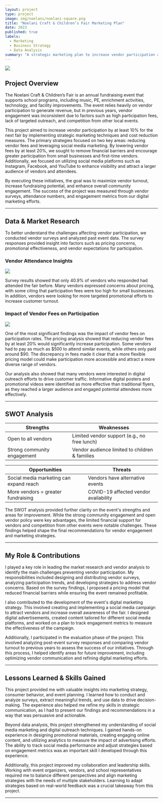 ```yaml
---
layout: project
type: project
image: img/noelani/noelani-square.png
title: "Noelani Craft & Children’s Fair Marketing Plan"
date: 2023
published: true
labels:
  - Marketing
  - Business Strategy
  - Data Analysis
summary: "A strategic marketing plan to increase vendor participation and revenue for the annual Noelani Craft & Children’s Fair."
---
```


<img class="img-fluid" src="../img/noelani/noelani-header.png">

## Project Overview  
The Noelani Craft & Children’s Fair is an annual fundraising event that supports school programs, including music, PE, enrichment activities, technology, and facility improvements. The event relies heavily on vendor participation to generate revenue, but in previous years, vendor engagement was inconsistent due to factors such as high participation fees, lack of targeted outreach, and competition from other local events.  

This project aimed to increase vendor participation by at least 10% for the next fair by implementing strategic marketing techniques and cost reduction measures. The primary strategies focused on two key areas: reducing vendor fees and leveraging social media marketing. By lowering vendor fees by at least 20%, we sought to remove financial barriers and encourage greater participation from small businesses and first-time vendors. Additionally, we focused on utilizing social media platforms such as Instagram, Facebook, and YouTube to enhance visibility and attract a larger audience of vendors and attendees.  

By executing these initiatives, the goal was to maximize vendor turnout, increase fundraising potential, and enhance overall community engagement. The success of the project was measured through vendor surveys, attendance numbers, and engagement metrics from our digital marketing efforts.  

---

## Data & Market Research  

To better understand the challenges affecting vendor participation, we conducted vendor surveys and analyzed past event data. The survey responses provided insight into factors such as pricing concerns, promotional effectiveness, and vendor expectations for participation.  

### Vendor Attendance Insights  
<img class="img-fluid" src="../img/noelani/vendor-attendance-chart.png">  

Survey results showed that only 40.9% of vendors who responded had attended the fair before. Many vendors expressed concerns about pricing, with some citing that participation fees were too high for small businesses. In addition, vendors were looking for more targeted promotional efforts to increase customer turnout.  

### Impact of Vendor Fees on Participation  
<img class="img-fluid" src="../img/noelani/vendor-fees-chart.png">  

One of the most significant findings was the impact of vendor fees on participation rates. The pricing analysis showed that reducing vendor fees by at least 20% would significantly increase participation. Some vendors had to pay as much as $500 to attend similar events, while others only paid around $90. The discrepancy in fees made it clear that a more flexible pricing model could make participation more accessible and attract a more diverse range of vendors.  

Our analysis also showed that many vendors were interested in digital outreach efforts to drive customer traffic. Informative digital posters and promotional videos were identified as more effective than traditional flyers, as they reached a larger audience and engaged potential attendees more effectively.  

---

## SWOT Analysis  

| Strengths | Weaknesses |  
|-----------|-----------|  
| Open to all vendors | Limited vendor support (e.g., no free lunch) |  
| Strong community engagement | Vendor audience limited to children & families |  

| Opportunities | Threats |  
|-------------|---------|  
| Social media marketing can expand reach | Vendors have alternative events |  
| More vendors = greater fundraising | COVID-19 affected vendor availability |  

The SWOT analysis provided further clarity on the event's strengths and areas for improvement. While the strong community engagement and open vendor policy were key advantages, the limited financial support for vendors and competition from other events were notable challenges. These findings helped shape the final recommendations for vendor engagement and marketing strategies.  

---

## My Role & Contributions  

I played a key role in leading the market research and vendor analysis to identify the main challenges preventing vendor participation. My responsibilities included designing and distributing vendor surveys, analyzing participation trends, and developing strategies to address vendor concerns. Based on the survey findings, I proposed a pricing model that reduced financial barriers while ensuring the event remained profitable.  

I also contributed to the development of the event's digital marketing strategy. This involved creating and implementing a social media campaign to attract vendors and increase overall awareness of the fair. I designed digital advertisements, created content tailored for different social media platforms, and worked on a plan to track engagement metrics to measure the effectiveness of the campaign.  

Additionally, I participated in the evaluation phase of the project. This involved analyzing post-event survey responses and comparing vendor turnout to previous years to assess the success of our initiatives. Through this process, I helped identify areas for future improvement, including optimizing vendor communication and refining digital marketing efforts.  

---

## Lessons Learned & Skills Gained  

This project provided me with valuable insights into marketing strategy, consumer behavior, and event planning. I learned how to conduct and analyze surveys, extract meaningful trends, and use data to drive decision-making. The experience also helped me refine my skills in strategic communication, as I had to present our findings and recommendations in a way that was persuasive and actionable.  

Beyond data analysis, this project strengthened my understanding of social media marketing and digital outreach techniques. I gained hands-on experience in designing promotional materials, creating engaging online content, and utilizing analytics to measure the impact of advertising efforts. The ability to track social media performance and adjust strategies based on engagement metrics was an important skill I developed through this experience.  

Additionally, this project improved my collaboration and leadership skills. Working with event organizers, vendors, and school representatives required me to balance different perspectives and align marketing strategies with the needs of multiple stakeholders. Learning to adapt strategies based on real-world feedback was a crucial takeaway from this project.  

---
